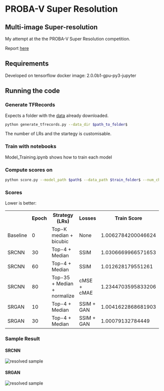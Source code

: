 # PROBA-V Super Resolution
## Multi-image Super-resolution

My attempt at the the PROBA-V Super Resolution competition.

Report [here](https://neuralburst.com/probav-super-resolution/ "Report")

## Requirements
Developed on tensorflow docker image: 2.0.0b1-gpu-py3-jupyter

## Running the code

### Generate TFRecords
Expects a folder with the [data](https://kelvins.esa.int/proba-v-super-resolution/data/ "Data") already downloaded.
```bash
python generate_tfrecords.py --data_dir $path_to_folder$
```
The number of LRs and the startegy is customisable.

### Train with notebooks

Model_Training.ipynb shows how to train each model

### Compute scores on

```bash
python score.py --model_path $path$ --data_path $train_folder$ --num_channel $number_LRs$
```

### Scores
Lower is better:
<table class="tg">
  <tr>
    <th class="tg-0pky"></th>
    <th class="tg-0pky">Epoch</th>
    <th class="tg-0pky">Strategy (LRs)</th>
    <th class="tg-0pky">Losses</th>
    <th class="tg-0pky">Train Score</th>
    <th class="tg-0pky">Test Score</th>
  </tr>
  <tr>
    <td class="tg-0pky">Baseline</td>
    <td class="tg-0pky">0</td>
    <td class="tg-0pky">Top-K median + bicubic</td>
    <td class="tg-0pky">None</td>
    <td class="tg-0pky">1.0062784200046624</td>
    <td class="tg-0pky">1.00000007339574</td>
  </tr>
  <tr>
    <td class="tg-0pky">SRCNN</td>
    <td class="tg-0pky">30</td>
    <td class="tg-0pky">Top-4 + Median</td>
    <td class="tg-0pky">SSIM</td>
    <td class="tg-0pky">1.0306669966571653</td>
    <td class="tg-0pky">###</td>
  </tr>
  <tr>
    <td class="tg-0pky">SRCNN</td>
    <td class="tg-0pky">60</td>
    <td class="tg-0pky">Top-4 + Median</td>
    <td class="tg-0pky">SSIM</td>
    <td class="tg-0pky">1.012628179551261</td>
    <td class="tg-0pky">###</td>
  </tr>
  <tr>
    <td class="tg-0pky">SRCNN</td>
    <td class="tg-0pky">80</td>
    <td class="tg-0pky">Top-35 + Median + normalize</td>
    <td class="tg-0pky">cMSE + cMAE</td>
    <td class="tg-0pky">1.2344703595833206</td>
    <td class="tg-0pky">###</td>
  </tr>
  <tr>
    <td class="tg-0pky">SRGAN</td>
    <td class="tg-0pky">10</td>
    <td class="tg-0pky">Top-4 + Median</td>
    <td class="tg-0pky">SSIM + GAN</td>
    <td class="tg-0pky">1.0041622868681903</td>
    <td class="tg-0pky">###</td>
  </tr>
  <tr>
    <td class="tg-0lax">SRGAN</td>
    <td class="tg-0lax">30</td>
    <td class="tg-0lax">Top-4 + Median</td>
    <td class="tg-0lax">SSIM + GAN</td>
    <td class="tg-0lax">1.00079132784449</td>
    <td class="tg-0lax">###</td>
  </tr>
</table>

### Sample Result

#### SRCNN
![resolved sample](https://neuralburst.com/content/images/2019/07/image-3.png)

#### SRGAN
![resolved sample](https://neuralburst.com/content/images/2019/07/image-6.png)
